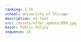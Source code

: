 ```yaml
---
ranking: 1-15
school: University of Chicago
description: US Top3
src: /assets/offer_update/099.jpg
major: Public Policy
sequence: 15
---
```

